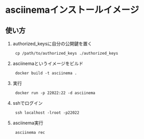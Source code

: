 # asciinemaインストールイメージ

## 使い方

1. authorized_keysに自分の公開鍵を置く

        cp /path/to/authorized_keys ./authorized_keys
2. asciinemaというイメージをビルド

        docker build -t asciinema .
3. 実行

        docker run -p 22022:22 -d asciinema
4. sshでログイン
    
        ssh localhost -lroot -p22022
5. asciinema実行
        
        asciinema rec


